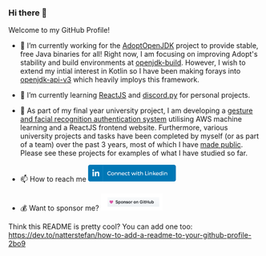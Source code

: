 ### Hi there 👋

Welcome to my GitHub Profile!

- 🔭 I’m currently working for the [AdoptOpenJDK](https://github.com/AdoptOpenJDK) project to provide stable, free Java binaries for all! Right now, I am focusing on improving Adopt's stability and build environments at [openjdk-build](https://github.com/AdoptOpenJDK/openjdk-build). However, I wish to extend my intial interest in Kotlin so I have been making forays into [openjdk-api-v3](https://github.com/AdoptOpenJDK/openjdk-api-v3) which heavily imploys this framework.

- 🌱 I’m currently learning [ReactJS](https://github.com/M-Davies/aced-arsenal) and [discord.py](https://github.com/M-Davies/oghma) for personal projects.

- :school:  As part of my final year university project, I am developing a [gesture and facial recognition authentication system](https://github.com/M-Davies/eye-of-horus) utilising AWS machine learning and a ReactJS frontend website. Furthermore, various university projects and tasks have been completed by myself (or as part of a team) over the past 3 years, most of which I have [made public](https://github.com/M-Davies/UniversityProjects). Please see these projects for examples of what I have studied so far.

- 📫 How to reach me
<a href="https://www.linkedin.com/in/morgan-davies-482428152/"><img src="https://raw.githubusercontent.com/M-Davies/M-Davies/master/linkedin.png" height="35px"/></a>

- 💰 Want to sponsor me?
<a href="https://github.com/sponsors/M-Davies"><img src="https://raw.githubusercontent.com/M-Davies/M-Davies/master/sponsors.png" height="35px"/></a>

Think this README is pretty cool? You can add one too: https://dev.to/natterstefan/how-to-add-a-readme-to-your-github-profile-2bo9

